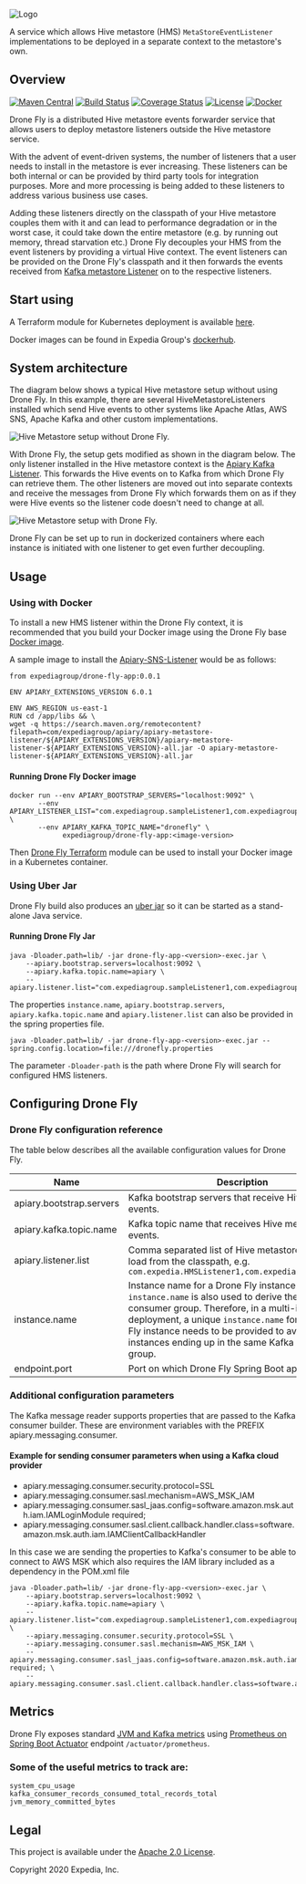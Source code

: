 ![Logo](.README_images/DroneFly_logo.png)

A service which allows Hive metastore (HMS) `MetaStoreEventListener` implementations to be deployed in a separate context to the metastore's own.

## Overview
[![Maven Central](https://maven-badges.herokuapp.com/maven-central/com.expediagroup/drone-fly-app/badge.svg?subject=com.expediagroup:drone-fly-app)](https://maven-badges.herokuapp.com/maven-central/com.expediagroup/drone-fly-app)
[![Build Status](https://github.com/ExpediaGroup/drone-fly/workflows/Build/badge.svg)](https://github.com/ExpediaGroup/drone-fly/actions?query=workflow:"Build")
[![Coverage Status](https://coveralls.io/repos/github/ExpediaGroup/drone-fly/badge.svg?branch=main)](https://coveralls.io/github/ExpediaGroup/drone-fly?branch=main)
[![License](https://img.shields.io/badge/License-Apache%202.0-blue.svg)](https://opensource.org/licenses/Apache-2.0)
[![Docker](https://img.shields.io/badge/docker-drone--fly-blue)](https://hub.docker.com/r/expediagroup/drone-fly-app)

Drone Fly is a distributed Hive metastore events forwarder service that allows users to deploy metastore listeners outside the Hive metastore service.

With the advent of event-driven systems, the number of listeners that a user needs to install in the metastore is ever increasing. These listeners can be both internal or can be provided by third party tools for integration purposes. More and more processing is being added to these listeners to address various business use cases.

Adding these listeners directly on the classpath of your Hive metastore couples them with it and can lead to performance degradation or in the worst case, it could take down the entire metastore (e.g. by running out memory, thread starvation etc.) Drone Fly decouples your HMS from the event listeners by providing a virtual Hive context. The event listeners can be provided on the Drone Fly's classpath and it then forwards the events received from [Kafka metastore Listener](https://github.com/ExpediaGroup/apiary-extensions/tree/main/apiary-metastore-events/kafka-metastore-events/kafka-metastore-listener) on to the respective listeners.

## Start using

A Terraform module for Kubernetes deployment is available [here](https://github.com/ExpediaGroup/apiary-drone-fly).

Docker images can be found in Expedia Group's [dockerhub](https://hub.docker.com/search/?q=expediagroup%2Fdrone-fly&type=image).

## System architecture

The diagram below shows a typical Hive metastore setup without using Drone Fly. In this example, there are several HiveMetastoreListeners installed which send Hive events to other systems like Apache Atlas, AWS SNS, Apache Kafka and other custom implementations.

![Hive Metastore setup without Drone Fly.](.README_images/drone-fly-before.png "Multiple Hive metastore listeners are deployed in HMS context.")

With Drone Fly, the setup gets modified as shown in the diagram below. The only listener installed in the Hive metastore context is the [Apiary Kafka Listener](https://github.com/ExpediaGroup/apiary-extensions/tree/main/apiary-metastore-events/kafka-metastore-events/kafka-metastore-listener). This forwards the Hive events on to Kafka from which Drone Fly can retrieve them. The other listeners are moved out into separate contexts and receive the messages from Drone Fly which forwards them on as if they were Hive events so the listener code doesn't need to change at all.

![Hive Metastore setup with Drone Fly.](.README_images/drone-fly-after.png "Only one Hive metastore listener is deployed in HMS context and others are deployed in Drone Fly context")

Drone Fly can be set up to run in dockerized containers where each instance is initiated with one listener to get even further decoupling.

## Usage
### Using with Docker

To install a new HMS listener within the Drone Fly context, it is recommended that you build your Docker image using the Drone Fly base [Docker image](https://hub.docker.com/r/expediagroup/drone-fly-app).

A sample image to install the [Apiary-SNS-Listener](https://github.com/ExpediaGroup/apiary-extensions/tree/main/apiary-metastore-events/sns-metastore-events/apiary-metastore-listener) would be as follows:

```
from expediagroup/drone-fly-app:0.0.1

ENV APIARY_EXTENSIONS_VERSION 6.0.1

ENV AWS_REGION us-east-1
RUN cd /app/libs && \
wget -q https://search.maven.org/remotecontent?filepath=com/expediagroup/apiary/apiary-metastore-listener/${APIARY_EXTENSIONS_VERSION}/apiary-metastore-listener-${APIARY_EXTENSIONS_VERSION}-all.jar -O apiary-metastore-listener-${APIARY_EXTENSIONS_VERSION}-all.jar
```

#### Running Drone Fly Docker image

	docker run --env APIARY_BOOTSTRAP_SERVERS="localhost:9092" \
		   --env APIARY_LISTENER_LIST="com.expediagroup.sampleListener1,com.expediagroup.sampleListener2" \
		   --env APIARY_KAFKA_TOPIC_NAME="dronefly" \
		         expediagroup/drone-fly-app:<image-version>

Then [Drone Fly Terraform](https://github.com/ExpediaGroup/apiary-drone-fly) module can be used to install your Docker image in a Kubernetes container.


### Using Uber Jar

Drone Fly build also produces an [uber jar](https://mvnrepository.com/artifact/com.expediagroup/drone-fly-app) so it can be started as a stand-alone Java service.

#### Running Drone Fly Jar

	java -Dloader.path=lib/ -jar drone-fly-app-<version>-exec.jar \
		--apiary.bootstrap.servers=localhost:9092 \
		--apiary.kafka.topic.name=apiary \
		--apiary.listener.list="com.expediagroup.sampleListener1,com.expediagroup.sampleListener2"	
	
The properties `instance.name`, `apiary.bootstrap.servers`, `apiary.kafka.topic.name` and `apiary.listener.list` can also be provided in the spring properties file.
	
	java -Dloader.path=lib/ -jar drone-fly-app-<version>-exec.jar --spring.config.location=file:///dronefly.properties
	
The parameter `-Dloader-path` is the path where Drone Fly will search for configured HMS listeners.

## Configuring Drone Fly

### Drone Fly configuration reference
The table below describes all the available configuration values for Drone Fly.

| Name | Description | Type | Default | Required |
|------|-------------|------|---------|:--------:|
| apiary.bootstrap.servers | Kafka bootstrap servers that receive Hive metastore events. | `string` | n/a | yes |
| apiary.kafka.topic.name | Kafka topic name that receives Hive metastore events. | `string` | n/a | yes |
| apiary.listener.list | Comma separated list of Hive metastore listeners to load from the classpath, e.g. `com.expedia.HMSListener1,com.expedia.HMSListener2` | `string` | `"com.expediagroup.dataplatform.dronefly.app.service.listener.LoggingMetastoreListener"` | no |
| instance.name | Instance name for a Drone Fly instance. `instance.name` is also used to derive the Kafka consumer group. Therefore, in a multi-instance deployment, a unique `instance.name` for each Drone Fly instance needs to be provided to avoid all instances ending up in the same Kafka consumer group. | `string` | `drone-fly` | no |
| endpoint.port | Port on which Drone Fly Spring Boot app will start. | `string` | `8008` | no |

### Additional configuration parameters
The Kafka message reader supports properties that are passed to the Kafka consumer builder.
These are environment variables with the PREFIX apiary.messaging.consumer.

 #### Example for sending consumer parameters when using a Kafka cloud provider
- apiary.messaging.consumer.security.protocol=SSL
- apiary.messaging.consumer.sasl.mechanism=AWS_MSK_IAM
- apiary.messaging.consumer.sasl_jaas.config=software.amazon.msk.auth.iam.IAMLoginModule required;
- apiary.messaging.consumer.sasl.client.callback.handler.class=software.amazon.msk.auth.iam.IAMClientCallbackHandler

In this case we are sending the properties to Kafka's consumer to be able to connect to AWS MSK which also requires the IAM library included as a dependency in the POM.xml file

	java -Dloader.path=lib/ -jar drone-fly-app-<version>-exec.jar \
		--apiary.bootstrap.servers=localhost:9092 \
		--apiary.kafka.topic.name=apiary \
		--apiary.listener.list="com.expediagroup.sampleListener1,com.expediagroup.sampleListener2" \
        --apiary.messaging.consumer.security.protocol=SSL \
        --apiary.messaging.consumer.sasl.mechanism=AWS_MSK_IAM \
        --apiary.messaging.consumer.sasl_jaas.config=software.amazon.msk.auth.iam.IAMLoginModule required; \
        --apiary.messaging.consumer.sasl.client.callback.handler.class=software.amazon.msk.auth.iam.IAMClientCallbackHandler

## Metrics

Drone Fly exposes standard [JVM and Kafka metrics](https://docs.spring.io/spring-boot/docs/current/reference/htmlsingle/#production-ready-metrics-meter) using [Prometheus on Spring Boot Actuator](https://docs.spring.io/spring-boot/docs/current/reference/html/production-ready-features.html#production-ready-metrics-export-prometheus) endpoint `/actuator/prometheus`.

### Some of the useful metrics to track are:

```
system_cpu_usage
kafka_consumer_records_consumed_total_records_total
jvm_memory_committed_bytes
```


## Legal
This project is available under the [Apache 2.0 License](http://www.apache.org/licenses/LICENSE-2.0.html).

Copyright 2020 Expedia, Inc.
